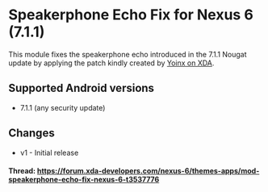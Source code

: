 # Speakerphone Echo Fix for Nexus 6 (7.1.1)
This module fixes the speakerphone echo introduced in the 7.1.1 Nougat update by applying the patch kindly created by [Yoinx on XDA](https://forum.xda-developers.com/showpost.php?p=70542151&postcount=33153&nocache=1&z=3620931344261866).

## Supported Android versions
* 7.1.1 (any security update)

## Changes
* v1 - Initial release


#### Thread: https://forum.xda-developers.com/nexus-6/themes-apps/mod-speakerphone-echo-fix-nexus-6-t3537776
